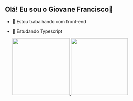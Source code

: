 ## Olá! Eu sou o Giovane Francisco👋


- 🔭 Estou trabalhando com front-end
- 🌱 Estudando Typescript

  <div>
  <a href="https://github.com/giovanefrancisco97">
  <img height="180em" src="https://github-readme-stats.vercel.app/api?username=giovanefrancisco97&show_icons=true&theme=dracula&include_all_commits=true&count_private=true"/>
  <img height="180em" src="https://github-readme-stats.vercel.app/api/top-langs/?username=giovanefrancisco97&layout=compact&langs_count=16&theme=dracula"/>
</div>


